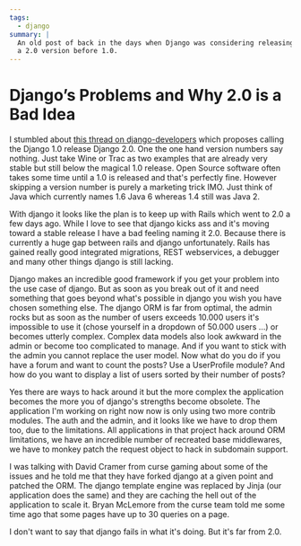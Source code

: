 ```yaml
---
tags:
  - django
summary: |
  An old post of back in the days when Django was considering releasing
  a 2.0 version before 1.0.
---
```


# Django’s Problems and Why 2.0 is a Bad Idea

I stumbled about [this thread on django-developers](http://groups.google.com/group/django-developers/browse_thread/thread/b4c237ad76f9eeca)
which proposes calling the Django 1.0 release Django 2.0. One the one
hand version numbers say nothing. Just take Wine or Trac as two examples
that are already very stable but still below the magical 1.0 release.
Open Source software often takes some time until a 1.0 is released and
that's perfectly fine. However skipping a version number is purely a
marketing trick IMO. Just think of Java which currently names 1.6 Java 6
whereas 1.4 still was Java 2.

With django it looks like the plan is to keep up with Rails which went
to 2.0 a few days ago. While I love to see that django kicks ass and
it's moving toward a stable release I have a bad feeling naming it 2.0.
Because there is currently a huge gap between rails and django
unfortunately. Rails has gained really good integrated migrations, REST
webservices, a debugger and many other things django is still lacking.

Django makes an incredible good framework if you get your problem into
the use case of django. But as soon as you break out of it and need
something that goes beyond what's possible in django you wish you have
chosen something else. The django ORM is far from optimal, the admin
rocks but as soon as the number of users exceeds 10.000 users it's
impossible to use it (chose yourself in a dropdown of 50.000 users …) or
becomes utterly complex. Complex data models also look awkward in the
admin or become too complicated to manage. And if you want to stick with
the admin you cannot replace the user model. Now what do you do if you
have a forum and want to count the posts? Use a UserProfile module? And
how do you want to display a list of users sorted by their number of
posts?

Yes there are ways to hack around it but the more complex the
application becomes the more you of django's strengths become obsolete.
The application I'm working on right now now is only using two more
contrib modules. The auth and the admin, and it looks like we have to
drop them too, due to the limitations. All applications in that project
hack around ORM limitations, we have an incredible number of recreated
base middlewares, we have to monkey patch the request object to hack in
subdomain support.

I was talking with David Cramer from curse gaming about some of the
issues and he told me that they have forked django at a given point and
patched the ORM. The django template engine was replaced by Jinja (our
application does the same) and they are caching the hell out of the
application to scale it. Bryan McLemore from the curse team told me some
time ago that some pages have up to 30 queries on a page.

I don't want to say that django fails in what it's doing. But it's far
from 2.0.
